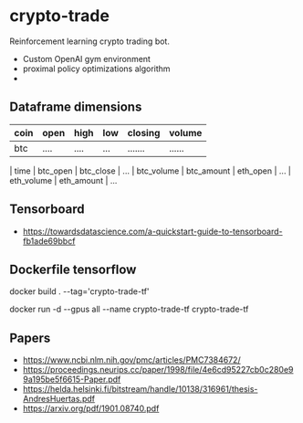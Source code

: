 # crypto-trade

Reinforcement learning crypto trading bot. 
* Custom OpenAI gym environment
* proximal policy optimizations algorithm
* 


## Dataframe dimensions

| coin | open | high | low | closing | volume |
|------|------|------|-----|---------|--------|
| btc  | .... | .... | ... | ....... | ...... |



| time | btc_open | btc_close | ... | btc_volume | btc_amount | eth_open | ... | eth_volume | eth_amount | ...

## Tensorboard

* https://towardsdatascience.com/a-quickstart-guide-to-tensorboard-fb1ade69bbcf


## Dockerfile tensorflow

docker build . --tag='crypto-trade-tf'

docker run -d --gpus all --name crypto-trade-tf crypto-trade-tf


## Papers

* https://www.ncbi.nlm.nih.gov/pmc/articles/PMC7384672/
* https://proceedings.neurips.cc/paper/1998/file/4e6cd95227cb0c280e99a195be5f6615-Paper.pdf
* https://helda.helsinki.fi/bitstream/handle/10138/316961/thesis-AndresHuertas.pdf
* https://arxiv.org/pdf/1901.08740.pdf

